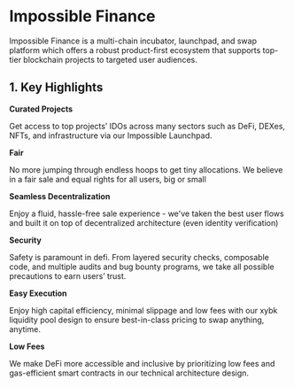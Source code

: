 # Impossible Finance

Impossible Finance is a multi-chain incubator, launchpad, and swap platform which offers a robust product-first ecosystem that supports top-tier blockchain projects to targeted user audiences.



## 1. Key Highlights

**Curated Projects**

Get access to top projects’ IDOs across many sectors such as DeFi, DEXes, NFTs, and infrastructure via our Impossible Launchpad.



**Fair**

No more jumping through endless hoops to get tiny allocations. We believe in a fair sale and equal rights for all users, big or small



**Seamless Decentralization**

Enjoy a fluid, hassle-free sale experience - we've taken the best user flows and built it on top of decentralized architecture (even identity verification)



**Security**

Safety is paramount in defi. From layered security checks, composable code, and multiple audits and bug bounty programs, we take all possible precautions to earn users’ trust.



**Easy Execution**

Enjoy high capital efficiency, minimal slippage and low fees with our xybk liquidity pool design to ensure best-in-class pricing to swap anything, anytime.



**Low Fees**

We make DeFi more accessible and inclusive by prioritizing low fees and gas-efficient smart contracts in our technical architecture design.
